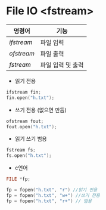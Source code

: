 # File IO \<fstream>

| 명령어       | 기능           |
| ---------- | ---------     | 
| _ifstream_ | 파일 입력       |
| _ofstream_ | 파일 출력       | 
| _fstream_  | 파일 입력 및 출력 | 

* 읽기 전용

```c++
ifstream fin;
fin.open("h.txt");
```
* 쓰기 전용 (없으면 만듬)
```c++
ofstream fout;
fout.open("h.txt");
```
* 읽기 쓰기 범용
```c++
fstream fs;
fs.open("h.txt");
```
* c언어
```c
FILE *fp;

fp = fopen("h.txt", "r") //읽기 전용
fp = fopen("h.txt", "w+") //쓰기 전용
fp = fopen("h.txt", "r+") // 범용

```